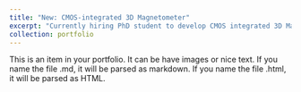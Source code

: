 ```yaml
---
title: "New: CMOS-integrated 3D Magnetometer"
excerpt: "Currently hiring PhD student to develop CMOS integrated 3D Magnetometer for harsh envrionment applications. Student will develope a novel fabrication procedure in the Else Kooi Laboratory, Integrate novel materials, and develope a CMOS IC for sensor readout. <br/><img src='/images/PYRAMID.png'>"
collection: portfolio
---
```


This is an item in your portfolio. It can be have images or nice text. If you name the file .md, it will be parsed as markdown. If you name the file .html, it will be parsed as HTML. 
